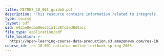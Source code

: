 ```yaml
---
title: MITRES_18_001_guide5.pdf
description: 'This resource contains information related to integrals. '
type: course
layout: pdf
uid: e03ae8edaa86e351a1c38fc5ed8d8acc
file_type: application/pdf
file_location: >-
  https://open-learning-course-data-production.s3.amazonaws.com/res-18-001-calculus-online-textbook-spring-2005/e03ae8edaa86e351a1c38fc5ed8d8acc_MITRES_18_001_guide5.pdf
course_id: res-18-001-calculus-online-textbook-spring-2005
---
```

